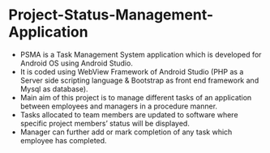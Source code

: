 # Project-Status-Management-Application
* PSMA is a Task Management System application which is developed for Android OS using
Android Studio. 
* It is coded using WebView Framework of Android Studio (PHP as a Server side
scripting language & Bootstrap as front end framework and Mysql as database). 
* Main aim of this
project is to manage different tasks of an application between employees and managers in a
procedure manner. 
* Tasks allocated to team members are updated to software where specific project
members’ status will be displayed. 
* Manager can further add or mark completion of any task which
employee has completed.
